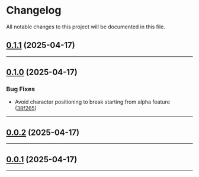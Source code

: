 <!--- BEGIN HEADER -->
# Changelog

All notable changes to this project will be documented in this file.
<!--- END HEADER -->

## [0.1.1](https://github.com/kristos80/password-generator/compare/v0.1.0...v0.1.1) (2025-04-17)


---

## [0.1.0](https://github.com/kristos80/password-generator/compare/v0.0.2...v0.1.0) (2025-04-17)

### Bug Fixes

* Avoid character positioning to break starting from alpha feature ([38f265](https://github.com/kristos80/password-generator/commit/38f265fd94775c00ae58906546c06c24330dc63e))


---

## [0.0.2](https://github.com/kristos80/password-generator/compare/v0.0.1...v0.0.2) (2025-04-17)


---

## [0.0.1](https://github.com/kristos80/password-generator/compare/0.0.0...v0.0.1) (2025-04-17)


---


